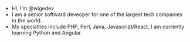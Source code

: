 - Hi, I’m @wigedev
- I am a senior softward deveoper for one of the largest tech companies in the world.
- My specialties include PHP, Perl, Java, Javascript/React. I am currently learning Python and Angular.
<!---
wigedev/wigedev is a ✨ special ✨ repository because its `README.md` (this file) appears on your GitHub profile.
You can click the Preview link to take a look at your changes.
--->
